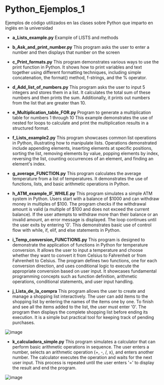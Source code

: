 # Python_Ejemplos_1
 Ejemplos de código utilizados en las clases sobre Python que imparto en inglés en la universidad

- **a_Lists_example.py** 
Example of LISTS and methods

- **b_Ask_and_print_number.py**
This program asks the user to enter a number and then displays that number on the screen

- **c_Print_formats.py**
This program demonstrates various ways to use the print function in Python.
It shows how to print variables and text together using different formatting techniques,
including simple concatenation, the format() method, f-strings, and the % operator.

- **d_Add_list_of_numbers.py**
This program asks the user to input 5 integers and stores them in a list. It calculates the total sum of these numbers
and then prints the sum. Additionally, it prints out numbers from the list that are greater than 10.

- **e_Multiplication_table_FOR.py**
Program to generate a multiplication table for numbers 1 through 10
This example demonstrates the use of nested for loops to calculate and print
the multiplication results in a structured format.

- **f_Lists_example2.py**
This program showcases common list operations in Python, illustrating how to manipulate lists.
Operations demonstrated include appending elements, inserting elements at specific positions,
sorting the list, removing elements by value, popping elements by index, reversing the list,
counting occurrences of an element, and finding an element's index. 

- **g_average_FUNCTION.py**
This program calculates the average temperature from a list of temperatures.
It demonstrates the use of functions, lists, and basic arithmetic operations in Python.

- **h_ATM_example_IF_WHILE.py**
This program simulates a simple ATM system in Python. Users start with a balance of $1000
and can withdraw money in multiples of $100. The program checks if the withdrawal amount
is valid (a multiple of $100 and does not exceed the current balance). If the user attempts
to withdraw more than their balance or an invalid amount, an error message is displayed.
The loop continues until the user exits by entering '0'. This demonstrates basic use of
control flow with while, if, elif, and else statements in Python.

- **i_Temp_conversion_FUNCTIONS.py**
This program is designed to demonstrate the application of functions in Python for temperature conversion.
It allows the user to input a temperature and choose whether they want to convert it from Celsius to Fahrenheit
or from Fahrenheit to Celsius. The program defines two functions, one for each conversion direction, and uses
conditional logic to execute the appropriate conversion based on user input. It showcases fundamental programming
concepts such as function definition, arithmetic operations, conditional statements, and user input handling.

- **j_Lista_de_la_compra**
This program allows the user to create and manage a shopping list interactively.
The user can add items to the shopping list by entering the names of the items one by one.
To finish and see all the items added to the list, the user must enter '0'.
The program then displays the complete shopping list before ending its execution.
It is a simple but practical tool for keeping track of pending purchases.

![image](https://github.com/aalonsopuig/Python_Ejemplos_1/assets/57196844/be8411c8-1dd7-4942-9924-f74c14572d4b)


- **k_calculadora_simple.py**
This program simulates a calculator that can perform basic arithmetic operations in sequence.
The user enters a number, selects an arithmetic operation (+, -, /, x), and enters another number.
The calculator executes the operation and waits for the next user input.
This process is repeated until the user enters '=' to display the result and end the program.

![image](https://github.com/aalonsopuig/Python_Ejemplos_1/assets/57196844/8d9ad335-b356-4547-af34-bf6909459a21)


